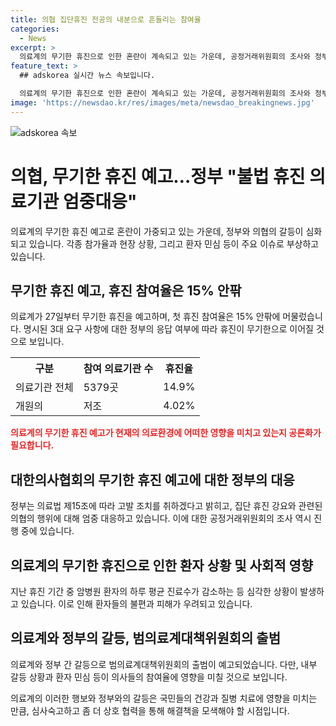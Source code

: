 ```yaml
---
title: 의협 집단휴진 전공의 내분으로 흔들리는 참여율
categories:
  - News
excerpt: >
  의료계의 무기한 휴진으로 인한 혼란이 계속되고 있는 가운데, 공정거래위원회의 조사와 정부의 엄중 대응이 진행되고 있다. 의료계의 휴진에 대한 공정거래법 위반 의혹이 제기되는 가운데, 의협과 정부 간의 갈등은 심화되고 있으며, 전공의 단체의 참여 의사 역시 불확실한 요인으로 작용하고 있다. 이에 따라 27일의 무기한 전면휴진에 대한 참여율은 미지수로 남아 있으며, 의료 정책에 대한 대응 방안을 논의하기 위한 조치가 필요하다.
feature_text: >
  ## adskorea 실시간 뉴스 속보입니다.

  의료계의 무기한 휴진으로 인한 혼란이 계속되고 있는 가운데, 공정거래위원회의 조사와 정부의 엄중 대응이 진행되고 있다. 의료계의 휴진에 대한 공정거래법 위반 의혹이 제기되는 가운데, 의협과 정부 간의 갈등은 심화되고 있으며, 전공의 단체의 참여 의사 역시 불확실한 요인으로 작용하고 있다. 이에 따라 27일의 무기한 전면휴진에 대한 참여율은 미지수로 남아 있으며, 의료 정책에 대한 대응 방안을 논의하기 위한 조치가 필요하다.
image: 'https://newsdao.kr/res/images/meta/newsdao_breakingnews.jpg'
---
```


<p><img src="https://newsdao.kr/res/images/meta/newsdao_breakingnews.jpg" alt="adskorea 속보" /></p>

<h1>의협, 무기한 휴진 예고…정부 "불법 휴진 의료기관 엄중대응"</h1>

<p data-ke-size="size16">의료계의 무기한 휴진 예고로 혼란이 가중되고 있는 가운데, 정부와 의협의 갈등이 심화되고 있습니다. 각종 참가율과 현장 상황, 그리고 환자 민심 등이 주요 이슈로 부상하고 있습니다.</p>

<h2 data-ke-size="size26">무기한 휴진 예고, 휴진 참여율은 15% 안팎</h2>

<p data-ke-size="size16">의료계가 27일부터 무기한 휴진을 예고하며, 첫 휴진 참여율은 15% 안팎에 머물렀습니다. 명시된 3대 요구 사항에 대한 정부의 응답 여부에 따라 휴진이 무기한으로 이어질 것으로 보입니다.</p>

<table>
    <tr>
        <th>구분</th>
        <th>참여 의료기관 수</th>
        <th>휴진율</th>
    </tr>
    <tr>
        <td>의료기관 전체</td>
        <td>5379곳</td>
        <td>14.9%</td>
    </tr>
    <tr>
        <td>개원의</td>
        <td>저조</td>
        <td>4.02%</td>
    </tr>
</table>

<p><b><span style="color: #ee2323;">의료계의 무기한 휴진 예고가 현재의 의료환경에 어떠한 영향을 미치고 있는지 공론화가 필요합니다.</span></b></p>

<h2 data-ke-size="size26">대한의사협회의 무기한 휴진 예고에 대한 정부의 대응</h2>

<p data-ke-size="size16">정부는 의료법 제15조에 따라 고발 조치를 취하겠다고 밝히고, 집단 휴진 강요와 관련된 의협의 행위에 대해 엄중 대응하고 있습니다. 이에 대한 공정거래위원회의 조사 역시 진행 중에 있습니다.</p>

<h2 data-ke-size="size26">의료계의 무기한 휴진으로 인한 환자 상황 및 사회적 영향</h2>

<p data-ke-size="size16">지난 휴진 기간 중 암병원 환자의 하루 평균 진료수가 감소하는 등 심각한 상황이 발생하고 있습니다. 이로 인해 환자들의 불편과 피해가 우려되고 있습니다.</p>

<h2 data-ke-size="size26">의료계와 정부의 갈등, 범의료계대책위원회의 출범</h2>

<p data-ke-size="size16">의료계와 정부 간 갈등으로 범의료계대책위원회의 출범이 예고되었습니다. 다만, 내부 갈등 상황과 환자 민심 등이 의사들의 참여율에 영향을 미칠 것으로 보입니다.</p>

<p data-ke-size="size16">의료계의 이러한 행보와 정부와의 갈등은 국민들의 건강과 질병 치료에 영향을 미치는 만큼, 심사숙고하고 좀 더 상호 협력을 통해 해결책을 모색해야 할 시점입니다.</p>

